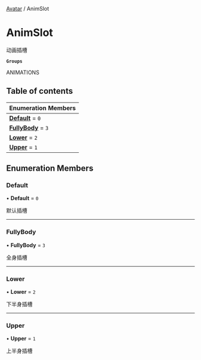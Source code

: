 [Avatar](../groups/Avatar.Avatar.md) / AnimSlot

# AnimSlot <Badge type="tip" text="Enumeration" /> <Score text="AnimSlot" />

动画插槽

**`Groups`**

ANIMATIONS

## Table of contents

| Enumeration Members |
| :-----|
| **[Default](Gameplay.AnimSlot.md#default)** = ``0`` <br> |
| **[FullyBody](Gameplay.AnimSlot.md#fullybody)** = ``3`` <br> |
| **[Lower](Gameplay.AnimSlot.md#lower)** = ``2`` <br> |
| **[Upper](Gameplay.AnimSlot.md#upper)** = ``1`` <br> |

## Enumeration Members

### Default <Score text="Default" /> 

• **Default** = ``0``

默认插槽

___

### FullyBody <Score text="FullyBody" /> 

• **FullyBody** = ``3``

全身插槽

___

### Lower <Score text="Lower" /> 

• **Lower** = ``2``

下半身插槽

___

### Upper <Score text="Upper" /> 

• **Upper** = ``1``

上半身插槽

